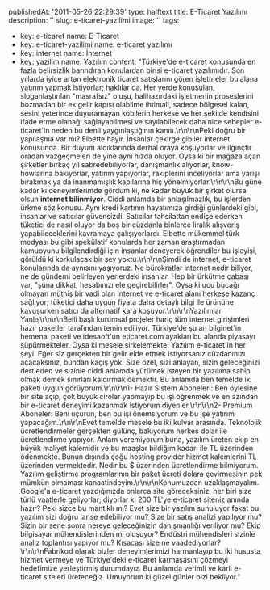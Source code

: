 publishedAt: '2011-05-26 22:29:39'
type: halftext
title: E-Ticaret Yazılımı
description: ''
slug: e-ticaret-yazilimi
image: ''
tags:
  - key: e-ticaret
    name: E-Ticaret
  - key: e-ticaret-yazilimi
    name: e-ticaret yazılımı
  - key: internet
    name: İnternet
  - key: yazilim
    name: Yazılım
content: "Türkiye'de e-ticaret konusunda en fazla belirsizlik barındıran konulardan birisi e-ticaret yazılımıdır. Son yıllarda iyice artan elektronik ticaret satışlarını gören işletmeler bu alana yatırım yapmak istiyorlar; haklılar da. Her yerde konuşulan, sloganlaştırılan \"masrafsız\" oluşu, halihazırdaki işletmenin proseslerini bozmadan bir ek gelir kapısı olabilme ihtimali, sadece bölgesel kalan, sesini yeterince duyuramayan kobilerin herkese ve her şekilde kendisini ifade etme olanağı sağlayabilmesi ve sayılabilecek daha nice sebepler e-ticaret'in neden bu denli yaygınlaştığının kanıtı.\r\n\r\nPeki doğru bir yapılaşma var mı? Elbette hayır. İnsanlar çekirge gibiler internet konusunda. Bir duyum aldıklarında derhal oraya koşuyorlar ve ilginçtir oradan vazgeçmeleri de yine aynı hızda oluyor. Oysa ki bir mağaza açan şirketler birkaç yıl sabredebiliyorlar, danışmanlık alıyorlar, know-howlarına bakıyorlar, yatırım yapıyorlar, rakiplerini inceliyorlar ama yarışı bırakmak ya da inanmamışlık kapılarına hiç yönelmiyorlar.\r\n\r\nBu güne kadar ki deneyimlerimde gördüm ki, ne kadar büyük bir şirket olursa olsun <strong>internet bilinmiyor</strong>. Ciddi anlamda bir anlaşılmazlık, bu işlerden ürkme söz konusu. Aynı kredi kartının hayatımıza girdiği günlerdeki gibi, insanlar ve satıcılar güvensizdi. Satıcılar tahsilattan endişe ederken tüketici de nasıl oluyor da boş bir cüzdanla binlerce liralık alışveriş yapabileceklerini kavramaya çalışıyorlardı. Elbette mükemmel türk medyası bu gibi spekülatif konularda her zaman araştırmadan kamuoyunu bilgilendirdiği için insanlar deneyerek öğrendiler bu işleyişi, görüldü ki korkulacak bir şey yoktu.\r\n\r\nŞimdi de internet, e-ticaret konularında da aynısını yaşıyoruz. Ne bürokratlar internet nedir biliyor, ne de gündemi belirleyen yerlerdeki insanlar. Hep bir ürkütme çabası var, \"şuna dikkat, hesabınızı ele geçirebilirler\". Oysa ki ucu bucağı olmayan müthiş bir vadi olan internet ve e-ticaret alanı herkese kazanç sağlıyor; tüketici daha uygun fiyata daha detaylı bilgi ile ürününe kavuşurken satıcı da alternatif kara koşuyor.\r\n\r\nYazılımlar Yanlış\r\n\r\nBelli başlı kurumsal projeler hariç tüm internet girişimleri hazır paketler tarafından temin ediliyor. Türkiye'de şu an bilginet'in hemenal paketi ve idesaoft'un eticaret.com ayakları bu alanda piyasayı süpürmekteler. Oysa ki mesele sirkelemekte! Yazılım e-ticaret'in her şeyi. Eğer siz gerçekten bir gelir elde etmek istiyorsanız cüzdanınızı açacaksınız, bundan kaçış yok. Size özel, sizi anlayan, sizin geleceğinizi dert eden ve sizinle ciddi anlamda yürümek isteyen bir yazılıma sahip olmak demek sınırları kaldırmak demektir. Bu anlamda ben temelde iki paketi uygun görüyorum.\r\n\r\n1- Hazır Sistem Aboneleri: Ben öylesine bir site açıp, çok büyük cirolar yapmayıp bu işi öğrenmek ve en azından bir e-ticaret deneyimi kazanmak istiyorum diyenler.\r\n\r\n2- Premium Aboneler: Beni uçurun, ben bu işi önemsiyorum ve bu işe yatırım yapacağım.\r\n\r\nEvet temelde mesele bu iki kulvar arasında. Teknolojik ücretlendirmeler gerçekten gülünç, bakıyorum herkes dolar ile ücretlendirme yapıyor. Anlam veremiyorum buna, yazılım üreten ekip en büyük maliyet kalemidir ve bu maaşlar bildiğim kadarı ile TL üzerinden ödenmekte. Bunun dışında çoğu hosting provider hizmet kalemlerini TL üzerinden vermektedir. Nedir bu $ üzerinden ücretlendirme bilmiyorum. Yazılım geliştirme programlarının bir paket ücreti dolara çevirmesinin pek mümkün olmaması kanaatindeyim.\r\n\r\nKonumuzdan uzaklaşmayalım. Google'a e-ticaret yazdığınızda onlarca site göreceksiniz, her biri size türlü vaatlerle geliyorlar; diyorlar ki 200 TL'ye e-ticaret siteniz anında hazır? Peki sizce bu mantıklı mı? Evet size bir yazılım sunuluyor fakat bu yazılım sizi doğru lanse edebiliyor mu? Size bir satış analizi yapılıyor mu? Sizin bir sene sonra nereye geleceğinizin danışmanlığı veriliyor mu? Ekip bilgisayar mühendislerinden mi oluşuyor? Endüstri mühendisleri sizinle analiz toplantısı yapıyor mu? Kısacası size ne vaadediyorlar?\r\n\r\nFabrikod olarak bizler deneyimlerimizi harmanlayıp bu iki hususta hizmet vermeye ve Türkiye'deki e-ticaret karmaşasını çözmeyi hedefimize yerleştirmiş durumdayız. Bu anlamda verimli ve karlı e-ticaret siteleri üreteceğiz. Umuyorum ki güzel günler bizi bekliyor."
